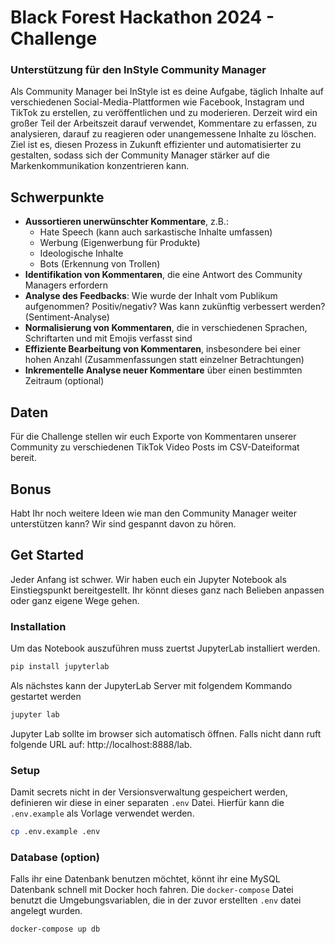 # Black Forest Hackathon 2024 - Challenge

### Unterstützung für den InStyle Community Manager 

Als Community Manager bei InStyle ist es deine Aufgabe, täglich Inhalte auf verschiedenen Social-Media-Plattformen wie 
Facebook, Instagram und TikTok zu erstellen, zu veröffentlichen und zu moderieren. Derzeit wird ein großer Teil der Arbeitszeit 
darauf verwendet, Kommentare zu erfassen, zu analysieren, darauf zu reagieren oder unangemessene Inhalte zu löschen. 
Ziel ist es, diesen Prozess in Zukunft effizienter und automatisierter zu gestalten, sodass sich der Community Manager 
stärker auf die Markenkommunikation konzentrieren kann. 

## Schwerpunkte 

* **Aussortieren unerwünschter Kommentare**, z.B.:
  * Hate Speech (kann auch sarkastische Inhalte umfassen) 
  * Werbung (Eigenwerbung für Produkte)
  * Ideologische Inhalte
  * Bots (Erkennung von Trollen)
* **Identifikation von Kommentaren**, die eine Antwort des Community Managers erfordern 
* **Analyse des Feedbacks**: Wie wurde der Inhalt vom Publikum aufgenommen? Positiv/negativ? Was kann zukünftig verbessert werden? (Sentiment-Analyse) 
* **Normalisierung von Kommentaren**, die in verschiedenen Sprachen, Schriftarten und mit Emojis verfasst sind
* **Effiziente Bearbeitung von Kommentaren**, insbesondere bei einer hohen Anzahl (Zusammenfassungen statt einzelner Betrachtungen) 
* **Inkrementelle Analyse neuer Kommentare** über einen bestimmten Zeitraum (optional) 

## Daten 

Für die Challenge stellen wir euch Exporte von Kommentaren unserer Community zu verschiedenen TikTok Video Posts im CSV-Dateiformat bereit.

## Bonus 

Habt Ihr noch weitere Ideen wie man den Community Manager weiter unterstützen kann? Wir sind gespannt davon zu hören.

## Get Started

Jeder Anfang ist schwer. Wir haben euch ein Jupyter Notebook als Einstiegspunkt bereitgestellt.
Ihr könnt dieses ganz nach Belieben anpassen oder ganz eigene Wege gehen.

### Installation

Um das Notebook auszuführen muss zuertst JupyterLab installiert werden.

```bash
pip install jupyterlab
```
Als nächstes kann der JupyterLab Server mit folgendem Kommando gestartet werden

```bash
jupyter lab
```

Jupyter Lab sollte im browser sich automatisch öffnen. Falls nicht dann ruft folgende URL auf: http://localhost:8888/lab.

### Setup

Damit secrets nicht in der Versionsverwaltung gespeichert werden, definieren wir diese in einer separaten `.env` Datei. Hierfür kann die `.env.example` als Vorlage verwendet werden.

```bash
cp .env.example .env
```

### Database (option)

Falls ihr eine Datenbank benutzen möchtet, könnt ihr eine MySQL Datenbank schnell mit Docker hoch fahren. Die `docker-compose` Datei benutzt die Umgebungsvariablen, die in der zuvor erstellten `.env` datei angelegt wurden.

```bash
docker-compose up db
```
